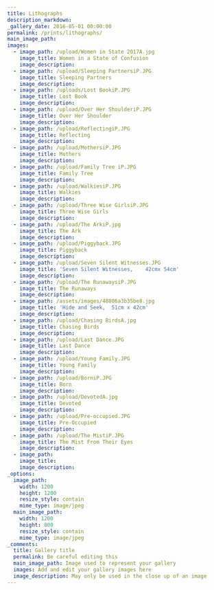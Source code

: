 ```yaml
---
title: Lithographs
description_markdown:
_gallery_date: 2016-05-01 00:00:00
permalink: /prints/lithographs/
main_image_path:
images:
  - image_path: /upload/Women in State 2017A.jpg
    image_title: Women in a State of Confusion
    image_description:
  - image_path: /upload/Sleeping PartnersiP.JPG
    image_title: Sleeping Partners
    image_description:
  - image_path: /uploads/Lost BookiP.JPG
    image_title: Lost Book
    image_description:
  - image_path: /upload/Over Her ShoulderiP.JPG
    image_title: Over Her Shoulder
    image_description:
  - image_path: /upload/ReflectingiP.JPG
    image_title: Reflecting
    image_description:
  - image_path: /upload/MothersiP.JPG
    image_title: Mothers
    image_description:
  - image_path: /upload/Family Tree iP.JPG
    image_title: Family Tree
    image_description:
  - image_path: /upload/WalkiesiP.JPG
    image_title: Walkies
    image_description:
  - image_path: /upload/Three Wise GirlsiP.JPG
    image_title: Three Wise Girls
    image_description:
  - image_path: /upload/The ArkiP.jpg
    image_title: The Ark
    image_description:
  - image_path: /upload/Piggyback.JPG
    image_title: Piggyback
    image_description:
  - image_path: /upload/Seven Silent Witnesses.JPG
    image_title: 'Seven Silent Witnesses,    42cmx 54cm'
    image_description:
  - image_path: /upload/The RunawaysiP.JPG
    image_title: The Runaways
    image_description:
  - image_path: /assets/images/48806a3b35be8.jpg
    image_title: 'Hide and Seek,  51cm x 42cm'
    image_description:
  - image_path: /upload/Chasing BirdsA.jpg
    image_title: Chasing Birds
    image_description:
  - image_path: /upload/Last Dance.JPG
    image_title: Last Dance
    image_description:
  - image_path: /upload/Young Family.JPG
    image_title: Young Family
    image_description:
  - image_path: /upload/BorniP.JPG
    image_title: Born
    image_description:
  - image_path: /upload/DevotedA.jpg
    image_title: Devoted
    image_description:
  - image_path: /upload/Pre-occupied.JPG
    image_title: Pre-Occupied
    image_description:
  - image_path: /upload/The MistiP.JPG
    image_title: The Mist From Their Eyes
    image_description:
  - image_path:
    image_title:
    image_description:
_options:
  image_path:
    width: 1200
    height: 1200
    resize_style: contain
    mime_type: image/jpeg
  main_image_path:
    width: 1200
    height: 800
    resize_style: contain
    mime_type: image/jpeg
_comments:
  title: Gallery title
  permalink: Be careful editing this
  main_image_path: Image used to represent your gallery
  images: Add and edit your gallery images here
  image_description: May only be used in the close up of an image
---
```

